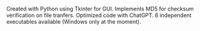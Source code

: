 Created with Python using Tkinter for GUI.
Implements MD5 for checksum verification on file tranfers.
Optimized code with ChatGPT.
6 independent executables available (Windows only at the moment).
